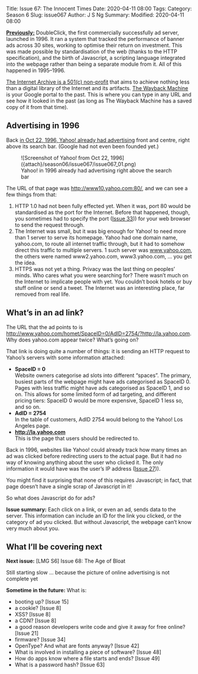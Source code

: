 Title: Issue 67: The Innocent Times
Date: 2020-04-11 08:00
Tags: 
Category: Season 6
Slug: issue067
Author: J S Ng
Summary: 
Modified: 2020-04-11 08:00

[**Previously:**](https://buttondown.email/laymansguide/archive/) DoubleClick, the first commercially successfully ad server, launched in 1996. It ran a system that tracked the performance of banner ads across 30 sites, working to optimise their return on investment. This was made possible by standardisation of the web (thanks to the HTTP specification), and the birth of Javascript, a scripting language integrated into the webpage rather than being a separate module from it. All of this happened in 1995–1996.

[The Internet Archive is a 501(c) non-profit](https://archive.org/about/) that aims to achieve nothing less than a digital library of the Internet and its artifacts. [The Wayback Machine](https://archive.org/web/) is your Google portal to the past. This is where you can type in any URL and see how it looked in the past (as long as The Wayback Machine has a saved copy of it from that time).

## Advertising in 1996

Back [in Oct 22, 1996, Yahoo! already had advertising](https://web.archive.org/web/19961022175643/http://www10.yahoo.com:80/) front and centre, right above its search bar. (Google had not even been founded yet.)

<figure>
    ![Screenshot of Yahoo! from Oct 22, 1996]({attach}/season06/issue067/issue067_01.png)
    <figcaption>Yahoo! in 1996 already had advertising right above the search bar</figcaption>    
</figure>

The URL of that page was http://www10.yahoo.com:80/, and we can see a few things from that:

1. HTTP 1.0 had not been fully effected yet. When it was, port 80 would be standardised as the port for the Internet. Before that happened, though, you sometimes had to specify the port ([Issue 33]({filename}/season03/issue033/issue033.md))) for your web browser to send the request through.
2. The Internet was small, but it was big enough for Yahoo! to need more than 1 server to serve its homepage. Yahoo had one domain name, yahoo.com, to route all internet traffic through, but it had to somehow direct this traffic to multiple servers. 1 such server was www.yahoo.com, the others were named www2.yahoo.com, www3.yahoo.com, ... you get the idea.
3. HTTPS was not yet a thing. Privacy was the last thing on peoples’ minds. Who cares what you were searching for? There wasn’t much on the Internet to implicate people with yet. You couldn’t book hotels or buy stuff online or send a tweet. The Internet was an interesting place, far removed from real life.

## What’s in an ad link?

The URL that the ad points to is http://www.yahoo.com/homet/SpaceID=0/AdID=2754/?http://la.yahoo.com. Why does yahoo.com appear twice? What’s going on?

That link is doing quite a number of things: it is sending an HTTP request to Yahoo’s servers with some information attached:

- **SpaceID = 0**  
  Website owners categorise ad slots into different “spaces”. The primary, busiest parts of the webpage might have ads categorised as SpaceID 0. Pages with less traffic might have ads categorised as SpaceID 1, and so on. This allows for some limited form of ad targeting, and different pricing tiers: SpaceID 0 would be more expensive, SpaceID 1 less so, and so on.
- **AdID = 2754**  
  In the table of customers, AdID 2754 would belong to the Yahoo! Los Angeles page.
- **http://la.yahoo.com**  
  This is the page that users should be redirected to.

Back in 1996, websites like Yahoo! could already track how many times an ad was clicked before redirecting users to the actual page. But it had no way of knowing anything about the user who clicked it. The only information it would have was the user’s IP address ([Issue 27]({filename}/season03/issue027/issue027.md))).

You might find it surprising that none of this requires Javascript; in fact, that page doesn’t have a single scrap of Javascript in it!

So what does Javascript do for ads?

**Issue summary:** Each click on a link, or even an ad, sends data to the server. This information can include an ID for the link you clicked, or the category of ad you clicked. But without Javascript, the webpage can’t know very much about you.

## What I’ll be covering next

**Next issue:** [LMG S6] Issue 68: The Age of Bloat

Still starting slow ... because the picture of online advertising is not complete yet

**Sometime in the future:** What is:

- booting up? [Issue 15]
- a cookie? [Issue 8]
- XSS? [Issue 8]
- a CDN? [Issue 8]
- a good reason developers write code and give it away for free online? [Issue 21]
- firmware? [Issue 34]
- OpenType? And what are fonts anyway? [Issue 42]
- What is involved in installing a piece of software? [Issue 48]
- How do apps know where a file starts and ends? [Issue 49]
- What is a password hash? [Issue 63]
